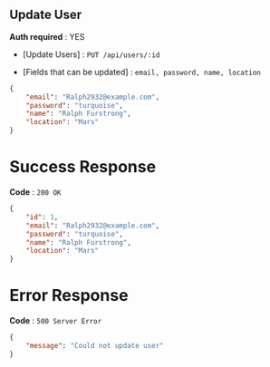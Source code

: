 ## Update User

**Auth required** : YES

* [Update Users] : `PUT /api/users/:id`

* [Fields that can be updated] :  `email, password, name, location`

```json
{
    "email": "Ralph2932@example.com",
    "password": "turquoise",
    "name": "Ralph Furstrong",
    "location": "Mars"
}
```

# Success Response

**Code** : `200 OK`

```json
{
    "id": 1,
    "email": "Ralph2932@example.com",
    "password": "turquoise",
    "name": "Ralph Furstrong",
    "location": "Mars"
}
```

# Error Response

**Code** : `500 Server Error`

```json
{
 	"message": "Could not update user"
}
```